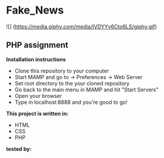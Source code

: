 # Fake_News


![] (https://media.giphy.com/media/IVDYYv6Cto6LS/giphy.gif)

PHP assignment
--------------

**Installation instructions**

- Clone this repository to your computer
- Start MAMP and go to -> Preferences -> Web Server
- Set root directory to the your cloned repository
- Go back to the main menu in MAMP and hit "Start Servers"
- Open your browser
- Type in localhost:8888 and you're good to go!


**This project is written in:**
- HTML
- CSS
- PHP

**tested by:**
